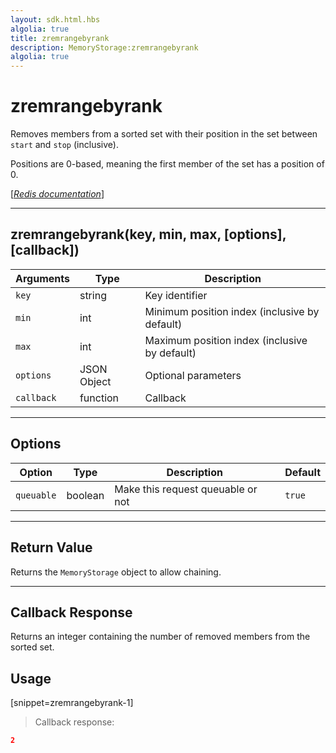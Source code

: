 ```yaml
---
layout: sdk.html.hbs
algolia: true
title: zremrangebyrank
description: MemoryStorage:zremrangebyrank
algolia: true
---
```

  

# zremrangebyrank
Removes members from a sorted set with their position in the set between `start` and `stop` (inclusive).

Positions are 0-based, meaning the first member of the set has a position of 0.

[[_Redis documentation_]](https://redis.io/commands/zremrangebyrank)

---

## zremrangebyrank(key, min, max, [options], [callback])

| Arguments | Type | Description |
|---------------|---------|----------------------------------------|
| `key` | string | Key identifier |
| `min` | int | Minimum position index (inclusive by default) |
| `max` | int | Maximum position index (inclusive by default) |
| `options` | JSON Object | Optional parameters |
| `callback` | function | Callback |

---

## Options

| Option | Type | Description | Default |
|---------------|---------|----------------------------------------|---------|
| `queuable` | boolean | Make this request queuable or not  | ``true`` |
---

## Return Value

Returns the `MemoryStorage` object to allow chaining.

---

## Callback Response

Returns an integer containing the number of removed members from the sorted set.

## Usage

[snippet=zremrangebyrank-1]
> Callback response:

```json
2
```